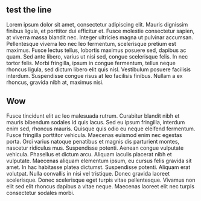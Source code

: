 ## test the line

Lorem ipsum dolor sit amet, consectetur adipiscing elit. Mauris dignissim finibus ligula, et porttitor dui efficitur et. Fusce molestie consectetur sapien, at viverra massa blandit nec. Integer ultricies magna ut pulvinar accumsan. Pellentesque viverra leo nec leo fermentum, scelerisque pretium est maximus. Fusce lectus tellus, lobortis maximus posuere sed, dapibus ac quam. Sed ante libero, varius ut nisi sed, congue scelerisque felis. In nec tortor felis. Morbi fringilla, ipsum in congue fermentum, tellus neque rhoncus ligula, sed dictum libero elit quis nisl. Vestibulum posuere facilisis interdum. Suspendisse congue risus at leo facilisis finibus. Nullam a ex rhoncus, gravida nibh at, maximus nisi.

## Wow

Fusce tincidunt elit ac leo malesuada rutrum. Curabitur blandit nibh et mauris bibendum sodales id quis lacus. Sed eu ipsum fringilla, interdum enim sed, rhoncus mauris. Quisque quis odio eu neque eleifend fermentum. Fusce fringilla porttitor vehicula. Maecenas euismod enim nec egestas porta. Orci varius natoque penatibus et magnis dis parturient montes, nascetur ridiculus mus. Suspendisse potenti. Aenean congue vulputate vehicula. Phasellus et dictum arcu. Aliquam iaculis placerat nibh et vulputate. Maecenas aliquam elementum ipsum, eu cursus felis gravida sit amet. In hac habitasse platea dictumst. Suspendisse potenti. Aliquam erat volutpat. Nulla convallis in nisi vel tristique. Donec gravida laoreet scelerisque. Donec scelerisque eget turpis vitae pellentesque. Vivamus non elit sed elit rhoncus dapibus a vitae neque. Maecenas laoreet elit nec turpis consectetur sodales morbi.